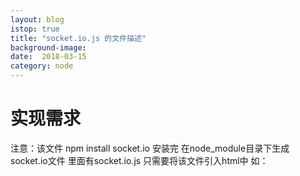 ```yaml
---
layout: blog
istop: true
title: "socket.io.js 的文件描述"
background-image: 
date:  2018-03-15
category: node
---
```


# 实现需求
注意：该文件 npm install socket.io 安装完 在node_module目录下生成socket.io文件 里面有socket.io.js 只需要将该文件引入html中
如：<script src="http://xxxxx/socket.io/socket.io.js"></script>


